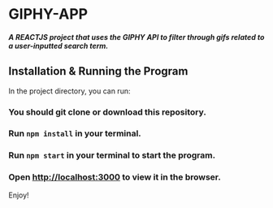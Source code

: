 # GIPHY-APP
##### *A REACTJS project that uses the GIPHY API to filter through gifs related to a user-inputted search term.*

## Installation & Running the Program

In the project directory, you can run:

### You should git clone or download this repository.
### Run `npm install` in your terminal.
### Run `npm start` in your terminal to start the program. 
### Open [http://localhost:3000](http://localhost:3000) to view it in the browser.

Enjoy!
